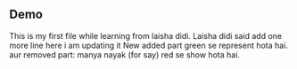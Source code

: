 ## Demo
This is my first file while learning from laisha didi.
Laisha didi said add one more line here i am updating it
New added part green se represent hota hai.
aur removed part: manya nayak (for say) red se show hota hai.
